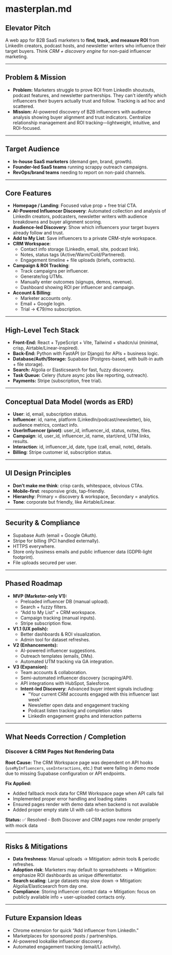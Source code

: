 # masterplan.md

## Elevator Pitch  
A web app for B2B SaaS marketers to **find, track, and measure ROI** from LinkedIn creators, podcast hosts, and newsletter writers who influence their target buyers. Think *CRM + discovery engine* for non-paid influencer marketing.  

---

## Problem & Mission  
- **Problem:** Marketers struggle to prove ROI from LinkedIn shoutouts, podcast features, and newsletter partnerships. They can't identify which influencers their buyers actually trust and follow. Tracking is ad hoc and scattered.  
- **Mission:** AI-powered discovery of B2B influencers with audience analysis showing buyer alignment and trust indicators. Centralize relationship management and ROI tracking—lightweight, intuitive, and ROI-focused.  

---

## Target Audience  
- **In-house SaaS marketers** (demand gen, brand, growth).  
- **Founder-led SaaS teams** running scrappy outreach campaigns.  
- **RevOps/brand teams** needing to report on non-paid channels.  

---

## Core Features  
- **Homepage / Landing**: Focused value prop + free trial CTA.  
- **AI-Powered Influencer Discovery**: Automated collection and analysis of LinkedIn creators, podcasters, newsletter writers with audience breakdowns and buyer alignment scoring.  
- **Audience-led Discovery**: Show which influencers your target buyers already follow and trust.  
- **Add to My List**: Save influencers to a private CRM-style workspace.  
- **CRM Workspace**:  
  - Contact info storage (LinkedIn, email, site, podcast link).  
  - Notes, status tags (Active/Warm/Cold/Partnered).  
  - Engagement timeline + file uploads (briefs, contracts).  
- **Campaign & ROI Tracking**:  
  - Track campaigns per influencer.  
  - Generate/log UTMs.  
  - Manually enter outcomes (signups, demos, revenue).  
  - Dashboard showing ROI per influencer and campaign.  
- **Account & Billing**:  
  - Marketer accounts only.  
  - Email + Google login.  
  - Trial → €79/mo subscription.  

---

## High-Level Tech Stack  
- **Front-End:** React + TypeScript + Vite, Tailwind + shadcn/ui (minimal, crisp, Airtable/Linear-inspired).  
- **Back-End:** Python with FastAPI (or Django) for APIs + business logic.  
- **Database/Auth/Storage:** Supabase (Postgres-based, with built-in auth + file storage).  
- **Search:** Algolia or Elasticsearch for fast, fuzzy discovery.  
- **Task Queue:** Celery (future async jobs like reporting, outreach).  
- **Payments:** Stripe (subscription, free trial).  

---

## Conceptual Data Model (words as ERD)  
- **User**: id, email, subscription status.  
- **Influencer**: id, name, platform (LinkedIn/podcast/newsletter), bio, audience metrics, contact info.  
- **UserInfluencer (pivot)**: user_id, influencer_id, status, notes, files.  
- **Campaign**: id, user_id, influencer_id, name, start/end, UTM links, results.  
- **Interaction**: id, influencer_id, date, type (call, email, note), details.  
- **Billing**: Stripe customer id, subscription status.  

---

## UI Design Principles  
- **Don’t make me think**: crisp cards, whitespace, obvious CTAs.  
- **Mobile-first**: responsive grids, tap-friendly.  
- **Hierarchy**: Primary = discovery & workspace, Secondary = analytics.  
- **Tone**: corporate but friendly, like Airtable/Linear.  

---

## Security & Compliance  
- Supabase Auth (email + Google OAuth).  
- Stripe for billing (PCI handled externally).  
- HTTPS everywhere.  
- Store only business emails and public influencer data (GDPR-light footprint).  
- File uploads secured per user.  

---

## Phased Roadmap  
- **MVP (Marketer-only V1):**  
  - Preloaded influencer DB (manual upload).  
  - Search + fuzzy filters.  
  - “Add to My List” + CRM workspace.  
  - Campaign tracking (manual inputs).  
  - Stripe subscription flow.  
- **V1.1 (UX polish):**  
  - Better dashboards & ROI visualization.  
  - Admin tool for dataset refreshes.  
- **V2 (Enhancements):**  
  - AI-powered influencer suggestions.  
  - Outreach templates (emails, DMs).  
  - Automated UTM tracking via GA integration.  
- **V3 (Expansion):**  
  - Team accounts & collaboration.  
  - Semi-automated influencer discovery (scraping/API).  
  - API integrations with HubSpot, Salesforce.
  - **Intent-led Discovery**: Advanced buyer intent signals including:
    - "Your current CRM accounts engaged with this influencer last week"
    - Newsletter open data and engagement tracking
    - Podcast listen tracking and completion rates
    - LinkedIn engagement graphs and interaction patterns  

---

## What Needs Correction / Completion

### Discover & CRM Pages Not Rendering Data
**Root Cause:** The CRM Workspace page was dependent on API hooks (`useMyInfluencers`, `useInteractions`, etc.) that were failing in demo mode due to missing Supabase configuration or API endpoints.

**Fix Applied:** 
- Added fallback mock data for CRM Workspace page when API calls fail
- Implemented proper error handling and loading states
- Ensured pages render with demo data when backend is not available
- Added proper empty state UI with call-to-action buttons

**Status:** ✅ Resolved - Both Discover and CRM pages now render properly with mock data

---

## Risks & Mitigations  
- **Data freshness**: Manual uploads → Mitigation: admin tools & periodic refreshes.  
- **Adoption risk**: Marketers may default to spreadsheets → Mitigation: emphasize ROI dashboards as unique differentiator.  
- **Search scaling**: Large datasets may slow down → Mitigation: Algolia/Elasticsearch from day one.  
- **Compliance**: Storing influencer contact data → Mitigation: focus on publicly available info + user-uploaded contacts only.  

---

## Future Expansion Ideas  
- Chrome extension for quick “Add influencer from LinkedIn.”  
- Marketplaces for sponsored posts / partnerships.  
- AI-powered lookalike influencer discovery.  
- Automated engagement tracking (email/LI activity).  
